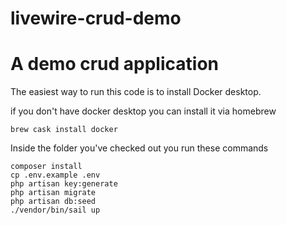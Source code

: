 # livewire-crud-demo
A demo crud application 
=======
The easiest way to run this code is to install Docker desktop.

if you don't have docker desktop you can install it via homebrew

````shell
brew cask install docker
````

Inside the folder you've checked out you run these commands

````shell
composer install
cp .env.example .env
php artisan key:generate
php artisan migrate
php artisan db:seed
./vendor/bin/sail up
````
